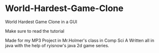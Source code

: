 # World-Hardest-Game-Clone
World Hardest Game Clone in a GUI

Make sure to read the tutorial

Made for my MP3 Project in Mr.Holmer's class in Comp Sci A
Written all in java with the help of ryisnow's java 2d game series.
